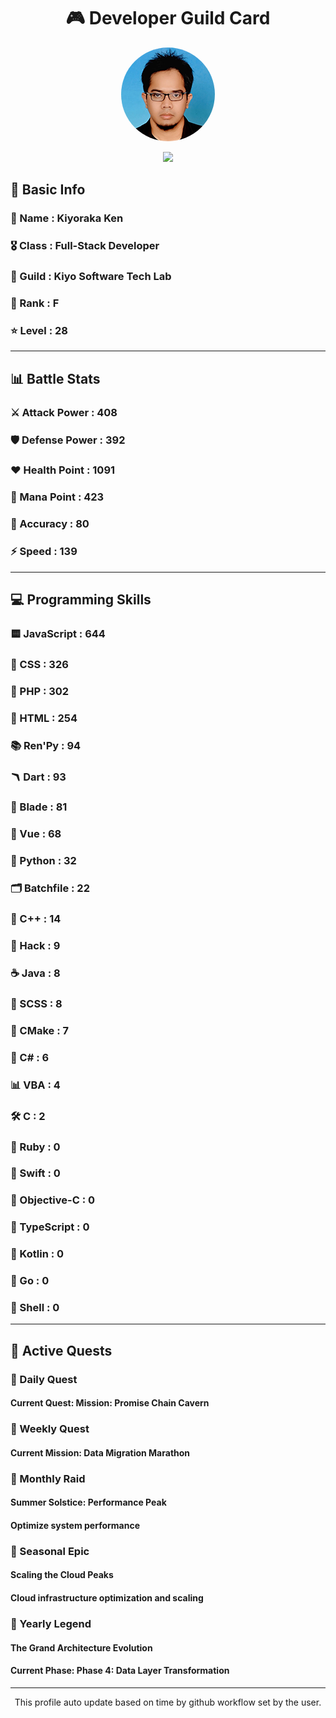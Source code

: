 <div align="center">

# 🎮 Developer Guild Card

<!-- Replace with your profile image -->
<img src="./assets/profile.png" width="150" height="150" style="border-radius: 50%"/>

![](https://komarev.com/ghpvc/?username=Kiyoraka&style=flat)
</div>

##  📌 Basic Info
### 👤 Name : Kiyoraka Ken
### 🎖️ Class : Full-Stack Developer
### 🎪 Guild : Kiyo Software Tech Lab 
### 🔰 Rank : F 
### ⭐ Level : 28

---
## 📊 Battle Stats

### ⚔️ Attack Power  : 408 
### 🛡️ Defense Power : 392 
### ❤️ Health Point  : 1091 
### 🔮 Mana Point    : 423 
### 🎯 Accuracy      : 80 
### ⚡ Speed         : 139

---
## 💻 Programming Skills

### 🟨 JavaScript : 644
### 💅 CSS : 326
### 🐘 PHP : 302
### 📄 HTML : 254
### 📚 Ren'Py : 94
### 🪃 Dart : 93
### 🧷 Blade : 81
### 📝 Vue : 68
### 🐍 Python : 32
### 🗂️ Batchfile : 22
### 🧠 C++ : 14
### 🧬 Hack : 9
### ☕ Java : 8
### 👗 SCSS : 8
### 🧱 CMake : 7
### 🎻 C# : 6
### 📊 VBA : 4
### 🛠️ C : 2
### 🔻 Ruby : 0
### 🦅 Swift : 0
### 🍎 Objective-C : 0
### 📝 TypeScript : 0
### 🎯 Kotlin : 0
### 📝 Go : 0
### 📝 Shell : 0

---
## 📜 Active Quests

### 🌅 Daily Quest

#### Current Quest: Mission: Promise Chain Cavern

### 📅 Weekly Quest
#### Current Mission: Data Migration Marathon

### 🌙 Monthly Raid
#### Summer Solstice: Performance Peak
#### Optimize system performance

### 🌠 Seasonal Epic
#### Scaling the Cloud Peaks
#### Cloud infrastructure optimization and scaling

### 👑 Yearly Legend
#### The Grand Architecture Evolution
#### Current Phase: Phase 4: Data Layer Transformation

---
<div align="center">
  This profile auto update based on time by github workflow set by the user.
</div>